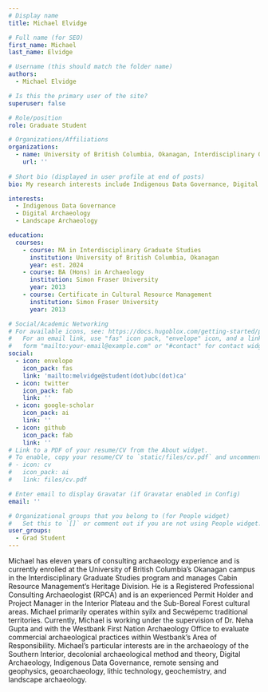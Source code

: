 ```yaml
---
# Display name
title: Michael Elvidge

# Full name (for SEO)
first_name: Michael
last_name: Elvidge

# Username (this should match the folder name)
authors:
  - Michael Elvidge

# Is this the primary user of the site?
superuser: false

# Role/position
role: Graduate Student

# Organizations/Affiliations
organizations:
  - name: University of British Columbia, Okanagan, Interdisciplinary Graduate Studies, Digital Arts and Humanities
    url: ''
    
# Short bio (displayed in user profile at end of posts)
bio: My research interests include Indigenous Data Governance, Digital Archaeology, and Landscape Archaeology and their relationship to commercial archaeological practice. 

interests:
  - Indigenous Data Governance 
  - Digital Archaeology
  - Landscape Archaeology

education:
  courses:
    - course: MA in Interdisciplinary Graduate Studies 
      institution: University of British Columbia, Okanagan
      year: est. 2024
    - course: BA (Hons) in Archaeology 
      institution: Simon Fraser University 
      year: 2013
    - course: Certificate in Cultural Resource Management
      institution: Simon Fraser University
      year: 2013

# Social/Academic Networking
# For available icons, see: https://docs.hugoblox.com/getting-started/page-builder/#icons
#   For an email link, use "fas" icon pack, "envelope" icon, and a link in the
#   form "mailto:your-email@example.com" or "#contact" for contact widget.
social:
  - icon: envelope
    icon_pack: fas
    link: 'mailto:melvidge@student(dot)ubc(dot)ca'
  - icon: twitter
    icon_pack: fab
    link: ''
  - icon: google-scholar
    icon_pack: ai
    link: ''
  - icon: github
    icon_pack: fab
    link: ''
# Link to a PDF of your resume/CV from the About widget.
# To enable, copy your resume/CV to `static/files/cv.pdf` and uncomment the lines below.
# - icon: cv
#   icon_pack: ai
#   link: files/cv.pdf

# Enter email to display Gravatar (if Gravatar enabled in Config)
email: ''

# Organizational groups that you belong to (for People widget)
#   Set this to `[]` or comment out if you are not using People widget.
user_groups:
  - Grad Student
---
```


Michael has eleven years of consulting archaeology experience and is currently enrolled at the University of British Columbia’s Okanagan campus in the Interdisciplinary Graduate Studies program and manages Cabin Resource Management’s Heritage Division. He is a Registered Professional Consulting Archaeologist (RPCA) and is an experienced Permit Holder and Project Manager in the Interior Plateau and the Sub-Boreal Forest cultural areas. Michael primarily operates within syilx and Secwépemc traditional territories. Currently, Michael is working under the supervision of Dr. Neha Gupta and with the Westbank First Nation Archaeology Office to evaluate commercial archaeological practices within Westbank’s Area of Responsibility. Michael’s particular interests are in the archaeology of the Southern Interior, decolonial archaeological method and theory, Digital Archaeology, Indigenous Data Governance, remote sensing and geophysics, geoarchaeology, lithic technology, geochemistry, and landscape archaeology. 

